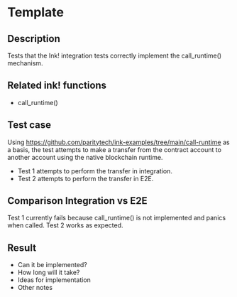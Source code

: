 # Template

## Description

Tests that the Ink! integration tests correctly implement the call_runtime() mechanism.

## Related ink! functions

- call_runtime()

## Test case

Using https://github.com/paritytech/ink-examples/tree/main/call-runtime as a basis, the test attempts to make a transfer from the contract account to another account using the native blockchain runtime.

* Test 1 attempts to perform the transfer in integration.
* Test 2 attempts to perform the transfer in E2E.

## Comparison Integration vs E2E

Test 1 currently fails because call_runtime() is not implemented and panics when called. Test 2 works as expected.

## Result

- Can it be implemented?
- How long will it take?
- Ideas for implementation
- Other notes

